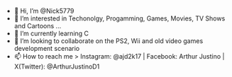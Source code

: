 - 👋 Hi, I’m @Nick5779
- 👀 I’m interested in Techonolgy, Progamming, Games, Movies, TV Shows and Cartoons ...
- 🌱 I’m currently learning C
- 💞️ I’m looking to collaborate on the PS2, Wii and old video games development scenario
- 📫 How to reach me > Instagram: @ajd2k17 | Facebook: Arthur Justino | X(Twitter): @ArthurJustinoD1

<!---
Nick5779/Nick5779 is a ✨ special ✨ repository because its `README.md` (this file) appears on your GitHub profile.
You can click the Preview link to take a look at your changes.
--->
